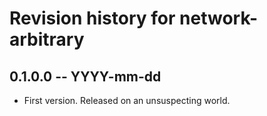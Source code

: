 # Revision history for network-arbitrary

## 0.1.0.0  -- YYYY-mm-dd

* First version. Released on an unsuspecting world.
